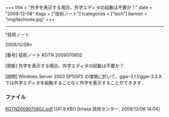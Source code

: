 ﻿+++
title = "外字を表示する場合，外字エディタの起動は不要か？"
date = "2009-12-08"
ttags = ["技術ノート"]
tcategories = ["tech"]
banner = "img/technote.jpg"
+++

-----------------------------------------------------------------------------------------------------------------------------

*技術ノート

2009/12/08*


[番号]
技術ノート KGTN 2009070802

[現象]
外字を表示する場合，外字エディタの起動は不要か？

[説明]
Windows Server 2003 SP1/SP2 の環境に於いて，ggw-3.1.1/ggw-3.2.X
では外字エディタを起動することなく外字を表示することができます．


### ファイル

 
 


[KGTN2009070802.pdf](http://techreport.kitasp.net/attachments/download/25/KGTN2009070802.pdf)
 [(41.9 KB)] [kitasp 技術センター, 2009/12/08
14:04]


 


 


